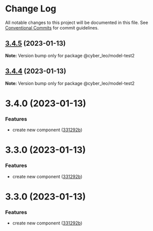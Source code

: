 # Change Log

All notable changes to this project will be documented in this file.
See [Conventional Commits](https://conventionalcommits.org) for commit guidelines.

## [3.4.5](https://github.com/leonunes-cyber/lerna-model/compare/@cyber_leo/model-test2@3.4.4...@cyber_leo/model-test2@3.4.5) (2023-01-13)

**Note:** Version bump only for package @cyber_leo/model-test2





## [3.4.4](https://github.com/leonunes-cyber/lerna-model/compare/@cyber_leo/model-test2@3.4.0...@cyber_leo/model-test2@3.4.4) (2023-01-13)

**Note:** Version bump only for package @cyber_leo/model-test2





# 3.4.0 (2023-01-13)


### Features

* create new component ([331292b](https://github.com/leonunes-cyber/lerna-model/commit/331292b7b6d3f6343b9c17cc8bd997aa2096884a))





# 3.3.0 (2023-01-13)


### Features

* create new component ([331292b](https://github.com/leonunes-cyber/lerna-model/commit/331292b7b6d3f6343b9c17cc8bd997aa2096884a))





# 3.3.0 (2023-01-13)


### Features

* create new component ([331292b](https://github.com/leonunes-cyber/lerna-model/commit/331292b7b6d3f6343b9c17cc8bd997aa2096884a))
